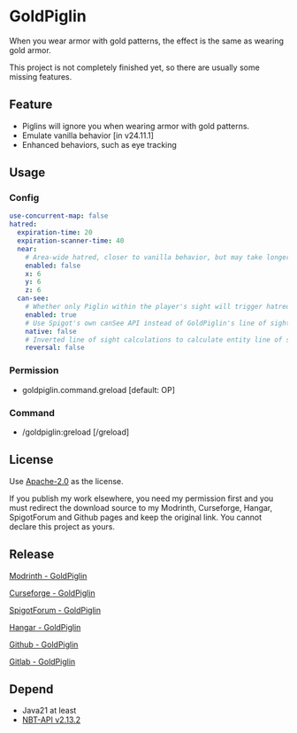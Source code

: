 # GoldPiglin
When you wear armor with gold patterns, the effect is the same as wearing gold armor.

This project is not completely finished yet, so there are usually some missing features.

## Feature
- Piglins will ignore you when wearing armor with gold patterns.
- Emulate vanilla behavior [in v24.11.1]
- Enhanced behaviors, such as eye tracking

## Usage
### Config
```yaml
use-concurrent-map: false
hatred:
  expiration-time: 20
  expiration-scanner-time: 40
  near:
    # Area-wide hatred, closer to vanilla behavior, but may take longer to calculate.
    enabled: false
    x: 6
    y: 6
    z: 6
  can-see:
    # Whether only Piglin within the player's sight will trigger hatred
    enabled: true
    # Use Spigot's own canSee API instead of GoldPiglin's line of sight calculation
    native: false
    # Inverted line of sight calculations to calculate entity line of sight instead of player line of sight
    reversal: false
```

### Permission
- goldpiglin.command.greload [default: OP]

### Command
- /goldpiglin:greload [/greload]

## License
Use [Apache-2.0](https://github.com/404Setup/GoldPiglin?tab=Apache-2.0-1-ov-file#readme) as the license.

If you publish my work elsewhere, you need my permission first and you must redirect the download source to my Modrinth, Curseforge, Hangar, SpigotForum and Github pages and keep the original link. You cannot declare this project as yours.

## Release
[Modrinth - GoldPiglin](https://modrinth.com/plugin/goldpiglin)

[Curseforge - GoldPiglin](https://www.curseforge.com/minecraft/bukkit-plugins/goldpiglin)

[SpigotForum - GoldPiglin](https://www.spigotmc.org/resources/goldpiglin.120819)

[Hangar - GoldPiglin](https://hangar.papermc.io/404/goldpiglin)

[Github - GoldPiglin](https://github.com/404Setup/GoldPiglin/releases)

[Gitlab - GoldPiglin](https://gitlab.com/404Setup/GoldPiglin/-/releases)

## Depend
- Java21 at least
- [NBT-API v2.13.2](https://www.spigotmc.org/resources/nbt-api.7939/)